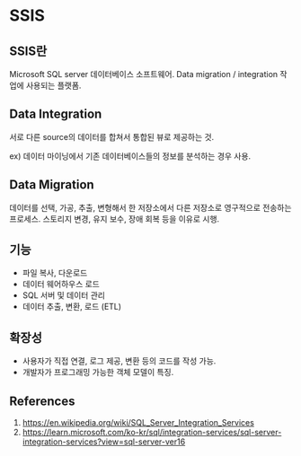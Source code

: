 # SSIS

## SSIS란

Microsoft SQL server 데이터베이스 소프트웨어. Data migration / integration 작업에 사용되는 플랫폼.

## Data Integration

서로 다른 source의 데이터를 합쳐서 통합된 뷰로 제공하는 것.

ex) 데이터 마이닝에서 기존 데이터베이스들의 정보를 분석하는 경우 사용.

## Data Migration

데이터를 선택, 가공, 추출, 변형해서 한 저장소에서 다른 저장소로 영구적으로 전송하는 프로세스. 스토리지 변경, 유지 보수, 장애 회복 등을 이유로 시행.

## 기능

- 파일 복사, 다운로드
- 데이터 웨어하우스 로드
- SQL 서버 및 데이터 관리
- 데이터 추출, 변환, 로드 (ETL)

## 확장성

- 사용자가 직접 연결, 로그 제공, 변환 등의 코드를 작성 가능.
- 개발자가 프로그래밍 가능한 객체 모델이 특징.

## References

1. https://en.wikipedia.org/wiki/SQL_Server_Integration_Services
2. https://learn.microsoft.com/ko-kr/sql/integration-services/sql-server-integration-services?view=sql-server-ver16
